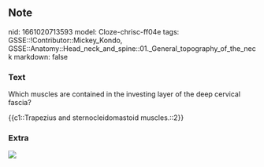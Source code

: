 ## Note
nid: 1661020713593
model: Cloze-chrisc-ff04e
tags: GSSE::!Contributor::Mickey_Kondo, GSSE::Anatomy::Head_neck_and_spine::01._General_topography_of_the_neck
markdown: false

### Text
Which muscles are contained in the investing layer of the deep
cervical fascia?
<div>
  {{c1::Trapezius and sternocleidomastoid muscles.::2}}
</div>

### Extra
<img src="070417_0758_DeepCervica2.jpg">
